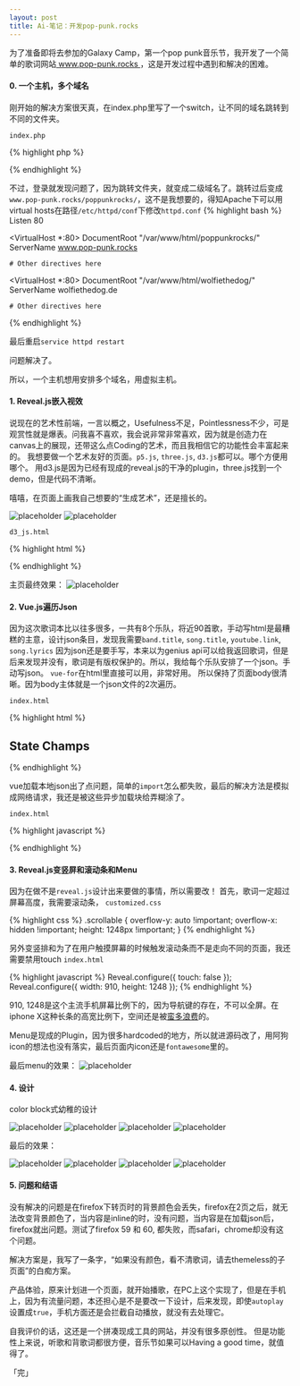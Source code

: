 ```yaml
---
layout: post
title: Ai-笔记：开发pop-punk.rocks
---
```


<div class="message">
为了准备即将去参加的Galaxy Camp，第一个pop punk音乐节，我开发了一个简单的歌词网站<a href="http://www.pop-punk.rocks"> www.pop-punk.rocks </a>，这是开发过程中遇到和解决的困难。

</div>

#### 0. 一个主机，多个域名

刚开始的解决方案很天真，在index.php里写了一个switch，让不同的域名跳转到不同的文件夹。

`index.php`

{% highlight php %}
<?php
switch ($_SERVER["HTTP_HOST"])
{
case "www.pop-punk.rocks":
case "pop-punk.rocks":
header("location:poppunkrocks/");
break;
case "www.wolfiethedog.de":
case "wolfiethedog.de":
header("location:wolfiethedog/");
break;
case "www.notagenius.cn":
header("location:notagenius/");
break;
}
?>
{% endhighlight %}

不过，登录就发现问题了，因为跳转文件夹，就变成二级域名了。跳转过后变成`www.pop-punk.rocks/poppunkrocks/`，这不是我想要的，得知Apache下可以用virtual hosts在路径`/etc/httpd/conf`下修改`httpd.conf`
{% highlight bash %}
Listen 80

<VirtualHost *:80>
    DocumentRoot "/var/www/html/poppunkrocks/"
    ServerName www.pop-punk.rocks

    # Other directives here
</VirtualHost>

<VirtualHost *:80>
    DocumentRoot "/var/www/html/wolfiethedog/"
    ServerName wolfiethedog.de

    # Other directives here
</VirtualHost>
{% endhighlight %}

最后重启`service httpd restart`

问题解决了。

所以，一个主机想用安排多个域名，用虚拟主机。

#### 1. Reveal.js嵌入视效
说现在的艺术性前端，一言以概之，Usefulness不足，Pointlessness不少，可是观赏性就是爆表。问我喜不喜欢，我会说非常非常喜欢，因为就是创造力在canvas上的展现，还带这么点Coding的艺术，而且我相信它的功能性会丰富起来的。
我想要做一个艺术友好的页面。`p5.js`, `three.js`, `d3.js`都可以。哪个方便用哪个。
用d3.js是因为已经有现成的reveal.js的干净的plugin，three.js找到一个demo，但是代码不清晰。

嘻嘻，在页面上画我自己想要的“生成艺术”，还是擅长的。

![placeholder](/image/2018-05-10-black-bg.png "black.png")
![placeholder](/image/2018-05-10-white-bg.png "white.png")

`d3_js.html`

{% highlight html %}
<body>
<script src="//d3js.org/d3.v3.min.js"></script>
<script>

var width = Math.max(innerWidth),
    height = Math.max(innerHeight);

var x1 = width,
    y1 = -height/3,
    x0 = 0,
    y0 = height + height/3,
    i = 0,
    r = Math.max(400,Math.max(width,height)+height/3),
    τ = 2 * Math.PI;

var canvas = d3.select("body").append("canvas")
    .attr("width", width)
    .attr("height", height)
    .on("ontouchstart" in document ? "touchmove" : "mousemove", move);

var context = canvas.node().getContext("2d");
context.globalCompositeOperation = "lighter";
context.lineWidth = 0.7;

d3.timer(function() {
  context.clearRect(0, 0, width, height);

  var z = d3.hsl(++i % 180-180, 1, 0.5).rgb(),
      c = "rgba(" + z.r + "," + z.g + "," + z.b + ",",
      x = x0 += (x1 - x0) * .1,
      y = y0 += (y1 - y0) * .1;

  d3.select({}).transition()
      .duration(30000)
      .ease(Math.sqrt)
      .tween("circle", function() {
        return function(t) {
          context.strokeStyle = c + (1 - t) + ")";
          context.beginPath();
          context.arc(x, y, r*t, 0, τ);
          context.stroke();
        };
      });
});
function move() {
}

</script>

</body>
{% endhighlight %}

主页最终效果：
![placeholder](/image/2018-05-10-black-text-bg.png "black-text.png")


#### 2. Vue.js遍历Json

因为这次歌词本比以往多很多，一共有8个乐队，将近90首歌，手动写html是最糟糕的主意，设计json条目，发现我需要`band.title`, `song.title`, `youtube.link`, `song.lyrics`
因为json还是要手写，本来以为genius api可以给我返回歌词，但是后来发现并没有，歌词是有版权保护的。所以，我给每个乐队安排了一个json。手动写json。
`vue-for`在html里直接可以用，非常好用。
所以保持了页面body很清晰。因为body主体就是一个json文件的2次遍历。

`index.html`

{% highlight html %}
<section data-transition="convex" data-background="#2B2B2B" id="statechamps">
	<section class="scrollable">
	<h2>State Champs</h2>
		<template v-for="(item,index) in items">
		<a v-bind:href="'#/1/'+ ++index">
		<h3 style="color:orange">{{item.song}}</h3>
		</a>
		</template>
	</section>
		<template v-for="item in item1s">
		<section class="scrollable" data-scrolling>
			<iframe :data-src="item.Youtube"></iframe>
			<h2 style="color:orange">{{item.song}}</h2>
			<p v-html="item.lyrics"></p>
		</section>
		</template>
</section>
{% endhighlight %}

vue加载本地json出了点问题，简单的`import`怎么都失败，最后的解决方法是模拟成网络请求，我还是被这些异步加载块给弄糊涂了。

`index.html`

{% highlight javascript %}
<script>
	(async () => {
	const statechampsResponse = await fetch('./json/statechamps.json');
	const statechamps_json = await statechampsResponse.json();
	new Vue({
		el: '#statechamps',
		data() {
		return {
				items: statechamps_json
				}
				}
		})
	})();
</script>
{% endhighlight %}

#### 3. Reveal.js变竖屏和滚动条和Menu

因为在做不是`reveal.js`设计出来要做的事情，所以需要改！
首先，歌词一定超过屏幕高度，我需要滚动条，
`customized.css`

{% highlight css %}
.scrollable {
overflow-y: auto !important;
overflow-x: hidden !important;
height: 1248px !important;
}
{% endhighlight %}

另外变竖排和为了在用户触摸屏幕的时候触发滚动条而不是走向不同的页面，我还需要禁用touch
`index.html`

{% highlight javascript %}
Reveal.configure({ touch: false });
Reveal.configure({ width: 910, height: 1248 });
{% endhighlight %}

910, 1248是这个主流手机屏幕比例下的，因为导航键的存在，不可以全屏。在iphone X这种长条的高宽比例下，空间还是被[蛮多浪费](/image/2018-05-10-iphoneX.png "space waster")的。


Menu是现成的Plugin，因为很多hardcoded的地方，所以就进源码改了，用阿狗icon的想法也没有落实，最后页面内icon还是`fontawesome`里的。

最后menu的效果：
![placeholder](/image/2018-05-10-menu.png "menu.png")


#### 4. 设计

color block式幼稚的设计

![placeholder](/image/2018-05-10-color-1.png "color-1.png")
![placeholder](/image/2018-05-10-color-2.png "color-2.png")
![placeholder](/image/2018-05-10-color-3.png "color-3.png")
![placeholder](/image/2018-05-10-color-4.png "color-4.png")

最后的效果：

![placeholder](/image/2018-05-10-green.png "green.png")
![placeholder](/image/2018-05-10-red.png "red.png")
![placeholder](/image/2018-05-10-grey.png "grey.png")
![placeholder](/image/2018-05-10-pink.png "pink.png")

#### 5. 问题和结语

没有解决的问题是在firefox下转页时的背景颜色会丢失，firefox在2页之后，就无法改变背景颜色了，当内容是inline的时，没有问题，当内容是在加载json后，firefox就出问题。测试了firefox 59 和 60, 都失败，而safari，chrome却没有这个问题。

解决方案是，我写了一条字，“如果没有颜色，看不清歌词，请去themeless的子页面”的白痴方案。

产品体验，原来计划进一个页面，就开始播歌，在PC上这个实现了，但是在手机上，因为有流量问题，本还担心是不是要改一下设计，后来发现，即使`autoplay`设置成`true`，手机方面还是会拦截自动播放，就没有去处理它。

自我评价的话，这还是一个拼凑现成工具的网站，并没有很多原创性。
但是功能性上来说，听歌和背歌词都很方便，音乐节如果可以Having a good time，就值得了。

「完」
